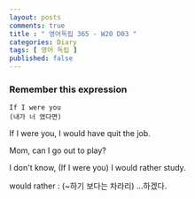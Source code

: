 ```yaml
---
layout: posts
comments: true
title : " 영어독립 365 - W20 D03 "
categories: Diary
tags: [ 영어 독립 ]
published: false
---
```


### Remember this expression

```text
If I were you
(내가 너 였다면)
```

If I were you, I would have quit the job.

Mom, can I go out to play?

I don't know, (If I were you) I would rather study.

would rather
 : (~하기 보다는 차라리) ...하겠다.
